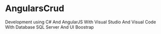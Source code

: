 # AngularsCrud
Development using C# And AngularJS With Visual Studio And Visual Code With Database SQL Server And UI Boostrap
